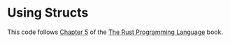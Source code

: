 # Using Structs

This code follows [Chapter 5](https://doc.rust-lang.org/nightly/book/ch05-00-structs.html) of the [The Rust Programming Language](https://doc.rust-lang.org/nightly/book) book.
